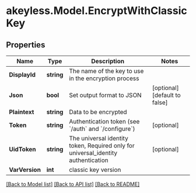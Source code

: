 # akeyless.Model.EncryptWithClassicKey

## Properties

Name | Type | Description | Notes
------------ | ------------- | ------------- | -------------
**DisplayId** | **string** | The name of the key to use in the encryption process | 
**Json** | **bool** | Set output format to JSON | [optional] [default to false]
**Plaintext** | **string** | Data to be encrypted | 
**Token** | **string** | Authentication token (see &#x60;/auth&#x60; and &#x60;/configure&#x60;) | [optional] 
**UidToken** | **string** | The universal identity token, Required only for universal_identity authentication | [optional] 
**VarVersion** | **int** | classic key version | 

[[Back to Model list]](../README.md#documentation-for-models) [[Back to API list]](../README.md#documentation-for-api-endpoints) [[Back to README]](../README.md)

